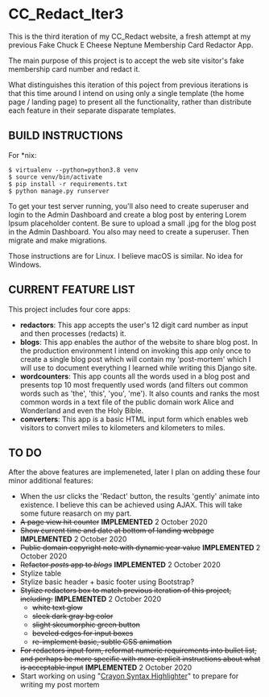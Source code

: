 # CC_Redact_Iter3

This is the third iteration of my CC_Redact website, a fresh attempt at my previous Fake Chuck E Cheese Neptune Membership Card Redactor App. 

The main purpose of this project is to accept the web site visitor's fake membership card number and redact it.

What distinguishes this iteration of this poject from previous iterations is that this time around I intend on using only a single template (the home page / landing page) to present all the functionality, rather than distribute each feature in their separate disparate templates. 

## BUILD INSTRUCTIONS

For *nix:
```
$ virtualenv --python=python3.8 venv
$ source venv/bin/activate
$ pip install -r requirements.txt
$ python manage.py runserver
```
To get your test server running, you'll also need to create superuser and login to the Admin Dashboard and create a blog post by entering Lorem Ipsum placeholder content. Be sure to upload a small .jpg for the blog post in the Admin Dashboard. You also may need to create a superuser.  Then migrate and make migrations.

Those instructions are for Linux. I believe macOS is similar. No idea for Windows.

## CURRENT FEATURE LIST

This project includes four core apps:
* <strong>redactors</strong>: This app accepts the user's 12 digit card number as input and then processes (redacts) it.
* <strong>blogs</strong>: This app enables the author of the website to share blog  post. In the production environment I intend on invoking this app only once to create a single blog post which will contain my 'post-mortem' which I will use to document everything I learned while writing this Django site.
* <strong>wordcounters</strong>: This app counts all the words used in a blog post and presents top 10 most frequently used words (and filters out common words such as 'the', 'this', 'you', 'me'). It also counts and ranks the most common words in a text file of the public domain work Alice and Wonderland and even the Holy Bible.
* <strong>converters</strong>: This app is a basic HTML input form which enables web visitors to convert miles to kilometers and kilometers to miles.

## TO DO

After the above features are implemeneted, later I plan on adding these four minor additional features:
* When the usr clicks the 'Redact' button, the results 'gently' animate into existence.  I believe this can be achieved using AJAX. This will take some future reasarch on my part.
* ~~A page view hit counter~~ **IMPLEMENTED** 2 October 2020
* ~~Show current time and date at bottom of landing webpage~~ **IMPLEMENTED** 2 October 2020
* ~~Public domain copyright note with dynamic year value~~ **IMPLEMENTED** 2 October 2020
* ~~Refactor *posts* app to *blogs*~~ **IMPLEMENTED** 2 October 2020
* Stylize table
* Stylize basic header + basic footer using Bootstrap?
* ~~Stylize redactors box to match previous iteration of this project, including:~~ **IMPLEMENTED** 2 October 2020
    - ~~white text glow~~
    - ~~sleek dark gray bg color~~
    - ~~slight skeumorphic green button~~
    - ~~beveled edges for input boxes~~
    - ~~re-implement basic, subtle CSS animation~~
* ~~For redactors input form, reformat numeric requirements into bullet list, and perhaps be more specific with more explicit instructions about what is acceptable input~~ **IMPLEMENTED** 2 October 2020
* Start working on using "[Crayon Syntax Highlighter](https://github.com/aramk/crayon-syntax-highlighter )" to prepare for writing my post mortem